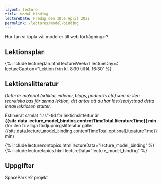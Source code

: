 ```yaml
---
layout: lecture
title: Model binding
lectureDate: Fredag den 30:e April 2021
permalink: /lectures/model-binding
---
```


Hur kan vi kopla vår modeller till web förfrågningar?

## Lektionsplan

{% include lectureplan.html lectureWeek=1 lectureDay=4 lectureCaption="Lektion från kl. 8:30 till kl. 16:30" %}

## Lektionslitteratur
*Detta är material (artiklar, videoer, blogs, podcasts etc) som är den teoretiska bas för denna lektion, det antas att du har läst/set/lystnad detta innan lektionen starter.*

Estimerat samlat "läs"-tid för lektionslittertur är **{{site.data.lecture_model_binding.contentTimeTotal.literatureTime}} min** (för den frivilliga fördjupningslitteratur gäller {{site.data.lecture_model_binding.contentTimeTotal.optionalLiteratureTime}} min)

{% include lecturenontopics.html lectureData="lecture_model_binding" %}
{% include lecturetopics.html lectureData="lecture_model_binding" %}

## Uppgifter

SpacePark v2 projekt